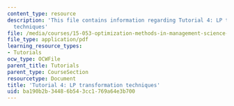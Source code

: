 ```yaml
---
content_type: resource
description: 'This file contains information regarding Tutorial 4: LP transformation
  techniques'
file: /media/courses/15-053-optimization-methods-in-management-science-spring-2013/ba190b2b34486b543cc1769a64e3b700_MIT15_053S13_tut04.pdf
file_type: application/pdf
learning_resource_types:
- Tutorials
ocw_type: OCWFile
parent_title: Tutorials
parent_type: CourseSection
resourcetype: Document
title: 'Tutorial 4: LP transformation techniques'
uid: ba190b2b-3448-6b54-3cc1-769a64e3b700
---
```

